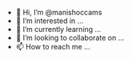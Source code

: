- 👋 Hi, I’m @manishoccams
- 👀 I’m interested in ...
- 🌱 I’m currently learning ...
- 💞️ I’m looking to collaborate on ...
- 📫 How to reach me ...

<!---
manishoccams/manishoccams is a ✨ special ✨ repository because its `README.md` (this file) appears on your GitHub profile.
You can click the Preview link to take a look at your changes.
--->
